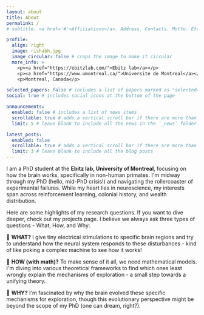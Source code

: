 ```yaml
---
layout: about
title: About
permalink: /
# subtitle: <a href='#'>Affiliations</a>. Address. Contacts. Motto. Etc.

profile:
  align: right
  image: rishabh.jpg
  image_circular: false # crops the image to make it circular
  more_info: >
    <p><a href="https://ebitzlab.com/">Ebitz lab</a></p>
    <p><a href="https://www.umontreal.ca/">Universite de Montreal</a></p>
    <p>Montreal, Canada</p>

selected_papers: false # includes a list of papers marked as "selected={true}"
social: true # includes social icons at the bottom of the page

announcements:
  enabled: false # includes a list of news items
  scrollable: true # adds a vertical scroll bar if there are more than 3 news items
  limit: 5 # leave blank to include all the news in the `_news` folder

latest_posts:
  enabled: false
  scrollable: true # adds a vertical scroll bar if there are more than 3 new posts items
  limit: 3 # leave blank to include all the blog posts
---
```



I am a PhD student at the **Ebitz lab, University of Montreal**, focusing on how the brain works, specifically in non-human primates. I'm midway through my PhD (hello, mid-PhD crisis!) and navigating the rollercoaster of experimental failures. While my heart lies in neuroscience, my interests span across reinforcement learning, colonial history, and wealth distribution.

Here are some highlights of my research questions. If you want to dive deeper, check out my projects page. I believe we always ask three types of questions - What, How, and Why:

🧠 **WHAT?** I give tiny electrical stimulations to specific brain regions and try to understand how the neural system responds to these disturbances - kind of like poking a complex machine to see how it works!

🧠 **HOW (with math)?** To make sense of it all, we need mathematical models. I'm diving into various theoretical frameworks to find which ones least wrongly explain the mechanisms of exploration - a small step towards a unifying theory.

🧠 **WHY?** I'm fascinated by why the brain evolved these specific mechanisms for exploration, though this evolutionary perspective might be beyond the scope of my PhD (one can dream, right?).


